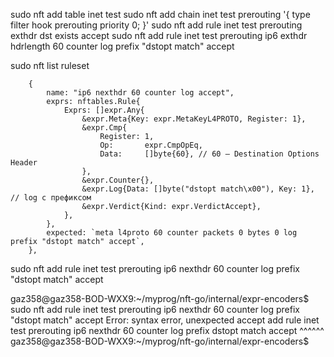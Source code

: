 sudo nft add table inet test
sudo nft add chain inet test prerouting '{ type filter hook prerouting priority 0; }'
sudo nft add rule inet test prerouting exthdr dst exists accept
sudo nft add rule inet test prerouting ip6 exthdr hdrlength 60 counter log prefix "dstopt match" accept


sudo nft list ruleset




        {
            name: "ip6 nexthdr 60 counter log accept",
            exprs: nftables.Rule{
                Exprs: []expr.Any{
                    &expr.Meta{Key: expr.MetaKeyL4PROTO, Register: 1},
                    &expr.Cmp{
                        Register: 1,
                        Op:       expr.CmpOpEq,
                        Data:     []byte{60}, // 60 — Destination Options Header
                    },
                    &expr.Counter{},
                    &expr.Log{Data: []byte("dstopt match\x00"), Key: 1}, // log с префиксом
                    &expr.Verdict{Kind: expr.VerdictAccept},
                },
            },
            expected: `meta l4proto 60 counter packets 0 bytes 0 log prefix "dstopt match" accept`,
        },




sudo nft add rule inet test prerouting ip6 nexthdr 60 counter log prefix "dstopt match" accept


gaz358@gaz358-BOD-WXX9:~/myprog/nft-go/internal/expr-encoders$ sudo nft add rule inet test prerouting ip6 nexthdr 60 counter log prefix "dstopt match" accept
Error: syntax error, unexpected accept
add rule inet test prerouting ip6 nexthdr 60 counter log prefix dstopt match accept
                                                                             ^^^^^^
gaz358@gaz358-BOD-WXX9:~/myprog/nft-go/internal/expr-encoders$ 














